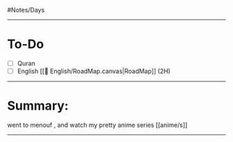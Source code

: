 
 #Notes/Days 

-----
# To-Do
- [ ] Quran 
- [ ] English [[🏴󠁧󠁢󠁥󠁮󠁧󠁿 English/RoadMap.canvas|RoadMap]] (2H)
--- 
# Summary: 
went to menouf , and watch my pretty anime series [[anime/s]] 


----




